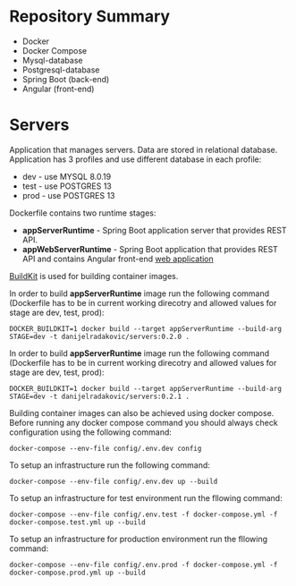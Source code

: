 # Repository Summary
* Docker  
* Docker Compose
* Mysql-database
* Postgresql-database
* Spring Boot (back-end)
* Angular (front-end)
# Servers

Application that manages servers. Data are stored in relational database. Application has 3 profiles and use different database in each profile:
- dev - use MYSQL 8.0.19
- test - use POSTGRES 13
- prod - use POSTGRES 13

Dockerfile contains two runtime stages: 
- **appServerRuntime**  - Spring Boot application server that provides REST API.
- **appWebServerRuntime** - Spring Boot application that provides REST API and contains Angular front-end [web application](https://github.com/DanijelRadakovic/Servers-Front)

[BuildKit](https://github.com/moby/buildkit) is used for building container images.

In order to build **appServerRuntime** image run the following command (Dockerfile has to be in current working direcotry and allowed values for stage are dev, test, prod):

```shell
DOCKER_BUILDKIT=1 docker build --target appServerRuntime --build-arg STAGE=dev -t danijelradakovic/servers:0.2.0 .
```

In order to build **appServerRuntime** image run the following command (Dockerfile has to be in current working direcotry and allowed values for stage are dev, test, prod):
```shell
DOCKER_BUILDKIT=1 docker build --target appServerRuntime --build-arg STAGE=dev -t danijelradakovic/servers:0.2.1 .
```

Building container images can also be achieved using docker compose. Before running any docker compose command you should always check configuration using the following command:
```shell
docker-compose --env-file config/.env.dev config
```

To setup an infrastructure run the following command:
```shell
docker-compose --env-file config/.env.dev up --build
```

To setup an infrastructure for test environment run the fllowing command:
```shell
docker-compose --env-file config/.env.test -f docker-compose.yml -f docker-compose.test.yml up --build
```

To setup an infrastructure for production environment run the fllowing command:
```shell
docker-compose --env-file config/.env.prod -f docker-compose.yml -f docker-compose.prod.yml up --build
```
